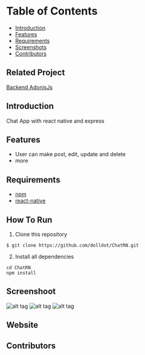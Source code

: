 # Table of Contents

- [Introduction](https://github.com/dolldot/ChatRN#introduction)
- [Features](https://github.com/dolldot/ChatRN#features)
- [Requirements](https://github.com/dolldot/ChatRN#requirements)
- [Screenshots](https://github.com/dolldot/ChatRN#screenshot)
- [Contributors](https://github.com/dolldot/ChatRN#contributors)

## Related Project

[Backend AdonisJs](https://github.com/dolldot/adonisChat)

## Introduction

Chat App with react native and express

## Features
- User can make post, edit, update and delete
- more

## Requirements
- [npm](https://www.npmjs.com/get-npm)
- [react-native](https://facebook.github.io/react-native/)

## How To Run
1. Clone this repository
```
$ git clone https://github.com/dolldot/ChatRN.git
```
2. Install all dependencies
```
cd ChatRN
npm install
```

## Screenshoot

![alt tag](https://aliyula.com/wp-content/uploads/2019/07/Screenshot_2019-07-19-20-27-12-309_com.chat_.png "Screenshot")
![alt tag](https://aliyula.com/wp-content/uploads/2019/07/Screenshot_2019-07-19-20-26-33-745_com.chat_.png "Description goes here")
![alt tag](https://aliyula.com/wp-content/uploads/2019/07/Screenshot_2019-07-19-20-27-00-313_com.chat_.png "Description goes here")

## Website

## Contributors
